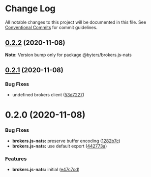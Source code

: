 # Change Log

All notable changes to this project will be documented in this file.
See [Conventional Commits](https://conventionalcommits.org) for commit guidelines.

## [0.2.2](https://github.com/BytersProject/brokers.js/compare/@byters/brokers.js-nats@0.2.1...@byters/brokers.js-nats@0.2.2) (2020-11-08)

**Note:** Version bump only for package @byters/brokers.js-nats





## [0.2.1](https://github.com/BytersProject/brokers.js/compare/@byters/brokers.js-nats@0.2.0...@byters/brokers.js-nats@0.2.1) (2020-11-08)


### Bug Fixes

* undefined brokers client ([53d7227](https://github.com/BytersProject/brokers.js/commit/53d72275056f6eaf9d11b804bf5c40602bba62c8))





# 0.2.0 (2020-11-08)


### Bug Fixes

* **brokers.js-nats:** preserve buffer encoding ([1282b7c](https://github.com/BytersProject/brokers.js/commit/1282b7c318b3a28610c2aabc348a63b85ef60fa9))
* **brokers.js-nats:** use default export ([442773a](https://github.com/BytersProject/brokers.js/commit/442773aed6178876ce05232e996d9da565330852))


### Features

* **brokers.js-nats:** initial ([e47c7cd](https://github.com/BytersProject/brokers.js/commit/e47c7cd28b3dfb186640b6e7305859b8d7a80653))

